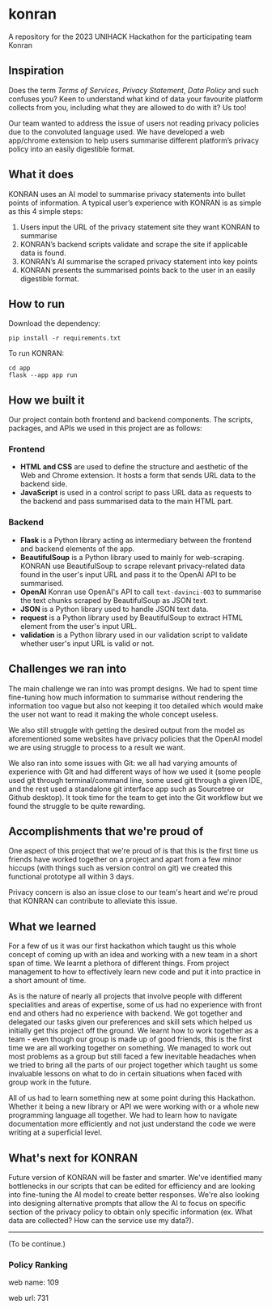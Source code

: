 # konran
A repository for the 2023 UNIHACK Hackathon for the participating team Konran

## Inspiration

Does the term *Terms of Services*, *Privacy Statement*, *Data Policy* and such confuses you? Keen to understand what kind of data your favourite platform collects from you, including what they are allowed to do with it? Us too!

Our team wanted to address the issue of users not reading privacy policies due to the convoluted language used. We have developed a web app/chrome extension to help users summarise different platform’s privacy policy into an easily digestible format.

## What it does

KONRAN uses an AI model to summarise privacy statements into bullet points of information. A typical user’s experience with KONRAN is as simple as this 4 simple steps:

1. Users input the URL of the privacy statement site they want KONRAN to summarise
2. KONRAN’s backend scripts validate and scrape the site if applicable data is found.
3. KONRAN’s AI summarise the scraped privacy statement into key points
4. KONRAN presents the summarised points back to the user in an easily digestible format.

## How to run

Download the dependency:
```
pip install -r requirements.txt
```

To run KONRAN:
```
cd app
flask --app app run
```


## How we built it

Our project contain both frontend and backend components. The scripts, packages, and APIs we used 
in this project are as follows:

### Frontend

- **HTML and CSS** are used to define the structure and aesthetic of the Web and Chrome extension. It hosts a form that sends URL data to the backend side.
- **JavaScript** is used in a control script to pass URL data as requests to the backend and pass summarised data to the main HTML part.

### Backend

- **Flask** is a Python library acting as intermediary between the frontend and backend elements of the app.
- **BeautifulSoup** is a Python library used to mainly for web-scraping. KONRAN use BeautifulSoup to scrape relevant privacy-related data found in the user's input URL and pass it to the OpenAI API to be summarised.
- **OpenAI** Konran use OpenAI's API to call `text-davinci-003` to summarise the text chunks scraped by BeautifulSoup as JSON text.
- **JSON** is a Python library used to handle JSON text data.
- **request** is a Python library used by BeautifulSoup to extract HTML element from the user's input URL.
- **validation** is a Python library used in our validation script to validate whether user's input URL is valid or not.

## Challenges we ran into

The main challenge we ran into was prompt designs. We had to spent time fine-tuning how much information to summarise without rendering the information too vague but also not keeping it too detailed which would make the user not want to read it making the whole concept useless.

We also still struggle with getting the desired output from the model as aforementioned some websites have privacy policies that the OpenAI model we are using struggle to process to a result we want.

We also ran into some issues with Git: we all had varying amounts of experience with GIt and had different ways of how we used it (some people used git through terminal/command line, some used git through a given IDE, and the rest used a standalone git interface app such as Sourcetree or Github desktop). It took time for the team to get into the Git workflow but we found the struggle to be quite rewarding.

## Accomplishments that we're proud of

One aspect of this project that we're proud of is that this is the first time us friends have worked together on a project and apart from a few minor hiccups (with things such as version control on git) we created this functional prototype all within 3 days.

Privacy concern is also an issue close to our team's heart and we're proud that KONRAN can contribute to alleviate this issue.

## What we learned

For a few of us it was our first hackathon which taught us this whole concept of coming up with an idea and working with a new team in a short span of time. We learnt a plethora of different things. From project management to how to effectively learn new code and put it into practice in a short amount of time.

As is the nature of nearly all projects that involve people with different specialities and areas of expertise, some of us had no experience with front end and others had no experience with backend. We got together and delegated our tasks given our preferences and skill sets which helped us initially get this project off the ground. We learnt how to work together as a team - even though our group is made up of good friends, this is the first time we are all working together on something. We managed to work out most problems as a group but still faced a few inevitable headaches when we tried to bring all the parts of our project together which taught us some invaluable lessons on what to do in certain situations when faced with group work in the future.

All of us had to learn something new at some point during this Hackathon. Whether it being a new library or API we were working with or a whole new programming language all together. We had to learn how to navigate documentation more efficiently and not just understand the code we were writing at a superficial level.

## What's next for KONRAN

Future version of KONRAN will be faster and smarter. We've identified many bottlenecks in our scripts that can be edited for efficiency and are looking into fine-tuning the AI model to create better responses. We're also looking into designing alternative prompts that allow the AI to focus on specific section of the privacy policy to obtain only specific information (ex. What data are collected? How can the service use my data?).

________________________

(To be continue.)

### Policy Ranking
web name: 109

web url: 731